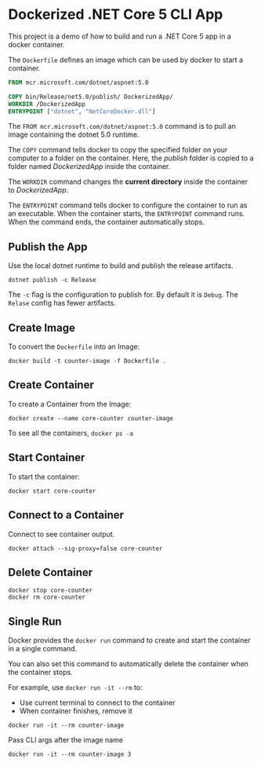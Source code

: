 # Dockerized .NET Core 5 CLI App

This project is a demo of how to build and run a .NET Core 5 app in a docker container.

The `Dockerfile` defines an image which can be used by docker to start a container.

```Dockerfile
FROM mcr.microsoft.com/dotnet/aspnet:5.0

COPY bin/Release/net5.0/publish/ DockerizedApp/
WORKDIR /DockerizedApp
ENTRYPOINT ["dotnet", "NetCoreDocker.dll"]
```

The `FROM mcr.microsoft.com/dotnet/aspnet:5.0` command is to pull an image containing the dotnet 5.0 runtime.

The `COPY` command tells docker to copy the specified folder on your computer to a folder on the container.
Here, the _publish_ folder is copied to a folder named _DockerizedApp_ inside the container.

The `WORKDIR` command changes the **current directory** inside the container to _DockerizedApp_.

The `ENTRYPOINT` command tells docker to configure the container to run as an executable.
When the container starts, the `ENTRYPOINT` command runs. When the command ends, the container
automatically stops.

## Publish the App

Use the local dotnet runtime to build and publish the release artifacts.

```
dotnet publish -c Release
```

The `-c` flag is the configuration to publish for. By default it is `Debug`. The `Relase` config has fewer artifacts.


## Create Image

To convert the `Dockerfile` into an Image:

```
docker build -t counter-image -f Dockerfile .
```

## Create Container

To create a Container from the Image:

```
docker create --name core-counter counter-image
```

To see all the containers, `docker ps -a`


## Start Container 

To start the container:

```
docker start core-counter
```

## Connect to a Container

Connect to see container output.

```
docker attach --sig-proxy=false core-counter
```

## Delete Container

```
docker stop core-counter
docker rm core-counter
```

## Single Run

Docker provides the `docker run` command to create and start the container in a single command.

You can also set this command to automatically delete the container when the container stops. 

For example, use `docker run -it --rm` to:

- Use current terminal to connect to the container
- When container finishes, remove it

```
docker run -it --rm counter-image
```

Pass CLI args after the image name
```
docker run -it --rm counter-image 3
```
